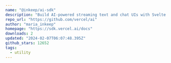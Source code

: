 ```yaml
---
name: "@inkeep/ai-sdk"
description: "Build AI-powered streaming text and chat UIs with Svelte."
repo_url: "https://github.com/vercel/ai"
author: "maria_inkeep"
homepage: "https://sdk.vercel.ai/docs"
downloads: 2
updated: "2024-02-07T06:07:48.395Z"
github_stars: 12652
tags: 
  - utility
---
```

